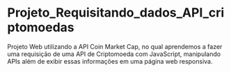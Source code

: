 # Projeto_Requisitando_dados_API_criptomoedas
Projeto Web utilizando a API Coin Market Cap, no qual aprendemos a fazer uma requisição de uma API de Criptomoeda com JavaScript, manipulando APIs além de exibir essas informações em uma página web responsiva.
